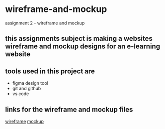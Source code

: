 # wireframe-and-mockup

assignment 2 - wireframe and mockup

## this assignments subject is making a websites wireframe and mockup designs for an e-learning website

## tools used in this project are

- figma design tool
- git and github
- vs code

## links for the wireframe and mockup files

[wireframe](https://www.figma.com/file/drjQccbJ3ePaPAlnEoxP5a/wireframe-mockup%2Fwireframe?node-id=0%3A1&t=zIRGF7xHtNbkbJvZ-1)
[mockup](https://www.figma.com/file/hN0vGlTEvwlcJxchWnEtYe/wireframe-mockup%2Fmockup?node-id=0%3A1&t=Ber4MtnhSdK6xxCv-1)

